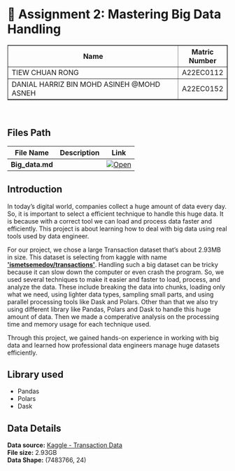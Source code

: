 # 📘 Assignment 2: Mastering Big Data Handling

<table border="solid" align="center">
  <tr>
    <th>Name</th>
    <th>Matric Number</th>
  </tr>
  <tr>
    <td width=80%>TIEW CHUAN RONG</td>
    <td>A22EC0112</td>
  </tr>
  <tr>
    <td width=80%>DANIAL HARRIZ BIN MOHD ASINEH @MOHD ASNEH</td>
    <td>A22EC0152</td>
  </tr>
</table>
<br>

## Files Path
| File Name                     | Description                                | Link |
|------------------------------|--------------------------------------------|------|
| **Big_data.md**              |            | [![Open](https://img.shields.io/badge/View-Code-green?logo=jupyter)](2425/assignment/A2/bdm/Transformer/big_data.md)

## Introduction
   In today’s digital world, companies collect a huge amount of data every day. So, it is important to select a efficient technique to handle this huge data. It is because with a correct tool we can load and process data faster and efficiently. This project is about learning how to deal with big data using real tools used by data engineer.
  
   For our project, we chose a large Transaction dataset that’s about 2.93MB in size. This dataset is selecting from kaggle with name [**'ismetsemedov/transactions'**](https://www.kaggle.com/datasets/ismetsemedov/transactions). Handling such a big dataset can be tricky because it can slow down the computer or even crash the program. So, we used several techniques to make it easier and faster to load, process, and analyze the data. These include breaking the data into chunks, loading only what we need, using lighter data types, sampling small parts, and using parallel processing tools like Dask and Polars. Other than that we also try using different library like Pandas, Polars and Dask to handle this huge amount of data. Then we made a comperative analysis on the processing time and memory usage for each technique used.

   Through this project, we gained hands-on experience in working with big data and learned how professional data engineers manage huge datasets efficiently.
  
## Library used
- Pandas
- Polars
- Dask

## Data Details
**Data source:** [Kaggle - Transaction Data](https://www.kaggle.com/datasets/ismetsemedov/transactions) <br>
**File size:** 2.93GB <br>
**Data Shape:** (7483766, 24)<br>
